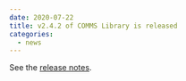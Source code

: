 ```yaml
---
date: 2020-07-22
title: v2.4.2 of COMMS Library is released
categories:
  - news
---
```

See the [release notes](https://github.com/commschamp/comms_champion/releases/tag/v2.4.2).

